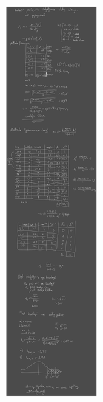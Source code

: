 ![](/Notatki/Semestr%203/Inżynierskie%20zastosowania%20statystyki/Wykłady/Wykład%207/Drawing%202023-11-23%2015.15.35.excalidraw.svg)